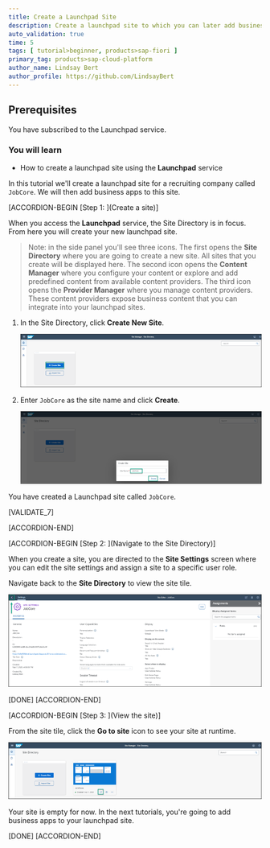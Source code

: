 ```yaml
---
title: Create a Launchpad Site
description: Create a launchpad site to which you can later add business apps.
auto_validation: true
time: 5
tags: [ tutorial>beginner, products>sap-fiori ]
primary_tag: products>sap-cloud-platform
author_name: Lindsay Bert
author_profile: https://github.com/LindsayBert
---
```


## Prerequisites
You have subscribed to the Launchpad service.


### You will learn
  - How to create a launchpad site using the **Launchpad** service

In this tutorial we'll create a launchpad site for a recruiting company called `JobCore`. We will then add business apps to this site.

[ACCORDION-BEGIN [Step 1: ](Create a site)]

When you access the **Launchpad** service, the Site Directory is in focus. From here you will create your new launchpad site.

> Note: in the side panel you'll see three icons. The first opens the **Site Directory** where you are going to create a new site. All sites that you create will be displayed here. The second icon opens the **Content Manager** where you configure your content or explore and add predefined content from available content providers. The third icon opens the **Provider Manager** where you manage content providers. These content providers expose business content that you can integrate into your launchpad sites.


1. In the Site Directory, click **Create New Site**.

    ![Create site](1_create_new_site.png)

2. Enter `JobCore` as the site name and click **Create**.

    ![Name site](2_name_site.png)

You have created a Launchpad site called `JobCore`.

[VALIDATE_7]

[ACCORDION-END]

[ACCORDION-BEGIN [Step 2: ](Navigate to the Site Directory)]

When you create a site, you are directed to the **Site Settings** screen where you can edit the site settings and assign a site to a specific user role.

Navigate back to the **Site Directory** to view the site tile.

  ![Navigate to site directory](5_to_site_directory.png)


[DONE]
[ACCORDION-END]

[ACCORDION-BEGIN [Step 3: ](View the site)]


From the site tile, click the **Go to site** icon to see your site at runtime.

  ![Go to site](4_go_to_site.png)

  Your site is empty for now. In the next tutorials, you're going to add business apps to your launchpad site.





[DONE]
[ACCORDION-END]
